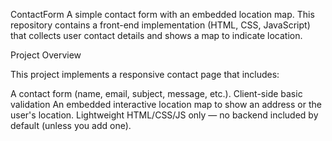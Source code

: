 ContactForm
A simple contact form with an embedded location map. This repository contains a front-end implementation (HTML, CSS, JavaScript) that collects user contact details and shows a map to indicate location.

Project Overview

This project implements a responsive contact page that includes:

A contact form (name, email, subject, message, etc.).
Client-side basic validation
An embedded interactive location map to show an address or the user's location.
Lightweight HTML/CSS/JS only — no backend included by default (unless you add one).
